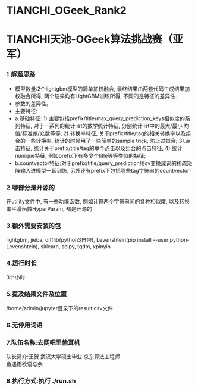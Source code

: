 # TIANCHI_OGeek_Rank2
# TIANCHI天池-OGeek算法挑战赛（亚军）

### 1.解题思路

- 模型数量:2个lightgbm模型的简单加权融合, 最终结果由两套代码生成结果加权融合所得, 两个结果均有LightGBM训练所得, 不同的是特征的差异性. 
- 参数的差异性。
- 主要特征:
- a.基础特征:
       1).主要包括prefix/title/max_query_prediction_keys相似度的系列特征, 对于一系列的统计list的数学统计特征, 分别统计list中的最大/最小
    均值/标准差/众数等等;
       2).转换率特征, 关于prefix/title/tag的相关转换率以及组合的一些转换率, 统计的时候用了一些简单的sample trick, 防止过拟合;
       3).点击特征, 统计关于prefix/title/tag的单个点击以及组合的点击特征;
       4).统计nunique特征, 例如prefix下有多少个title等等类似的特征;
- b.countvector特征:对于prefix/title/query_prediction用cv变换成词的稀疏矩阵输入进模型一起训练, 另外还有prefix下包括哪些tag字符串的countvector;
### 2.哪部分是开源的
  在utility文件中, 有一些功能函数, 例如计算两个字符串间的各种相似度, 以及转换率平滑函数HyperParam, 都是开源的
### 3.额外需要安装的包
  lightgbm, jieba, difflib(python3自带), Levenshtein(pip install --user python-Levenshtein), sklearn, scipy, tqdm, xpinyin
### 4.运行时长
  3个小时
### 5.提及结果文件及位置
  /home/admin/jupyter目录下的result.csv文件
### 6.无停用词语
### 7.队伍名称:去网吧里偷耳机
  队长简介:王贺 武汉大学硕士毕业 京东算法工程师  
  鱼遇雨欲语与余
### 8.执行方式:执行 ./run.sh
